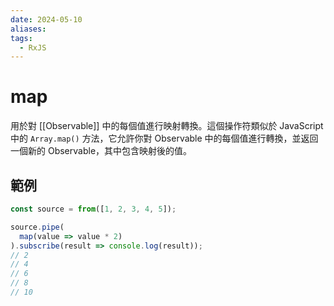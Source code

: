 ```yaml
---
date: 2024-05-10
aliases: 
tags:
  - RxJS
---
```

# map

用於對 [[Observable]] 中的每個值進行映射轉換。這個操作符類似於 JavaScript 中的 `Array.map()` 方法，它允許你對 Observable 中的每個值進行轉換，並返回一個新的 Observable，其中包含映射後的值。

## 範例

```typescript
const source = from([1, 2, 3, 4, 5]);

source.pipe(
  map(value => value * 2)
).subscribe(result => console.log(result));
// 2
// 4
// 6
// 8
// 10
```
